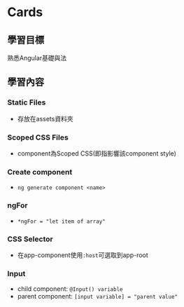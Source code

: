 # Cards
## 學習目標
熟悉Angular基礎與法
## 學習內容
### Static Files
* 存放在assets資料夾
### Scoped CSS Files
* component為Scoped CSS(即指影響該component style)
### Create component
* ```ng generate component <name>```
### ngFor
* ```*ngFor = "let item of array"```
### CSS Selector
* 在app-component使用```:host```可選取到app-root
### Input
* child component: ```@Input() variable```
* parent component: ```[input variable] = "parent value"```
